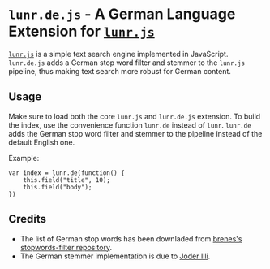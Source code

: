 `lunr.de.js` - A German Language Extension for [`lunr.js`](http://lunrjs.com/)
==========================================================================

[`lunr.js`](http://lunrjs.com/) is a simple text search engine implemented in JavaScript.
`lunr.de.js` adds a German stop word filter and stemmer to the `lunr.js` pipeline,
thus making text search more robust for German content.

Usage
-----

Make sure to load both the core `lunr.js` and `lunr.de.js` extension.
To build the index, use the convenience function `lunr.de` instead of `lunr`.
`lunr.de` adds the German stop word filter and stemmer to the pipeline
instead of the default English one.

Example:

	var index = lunr.de(function() {
		this.field("title", 10);
		this.field("body");
	})

Credits
-------

* The list of German stop words has been downladed from [brenes's stopwords-filter repository](https://github.com/brenes/stopwords-filter).
* The German stemmer implementation is due to [Joder Illi](https://github.com/lambdafu/porter-stemmer/blob/master/german.js).